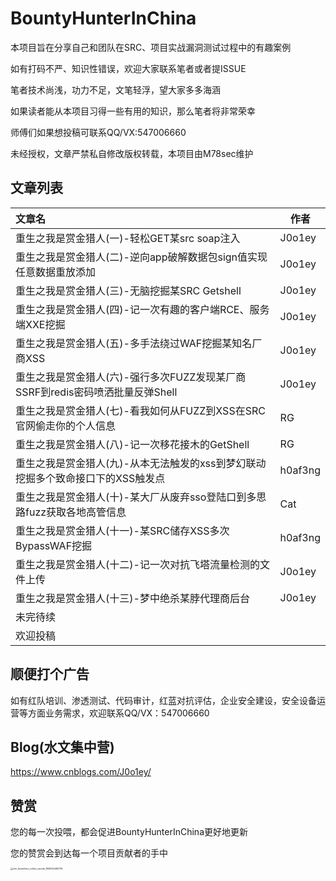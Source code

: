 # BountyHunterInChina
本项目旨在分享自己和团队在SRC、项目实战漏洞测试过程中的有趣案例

如有打码不严、知识性错误，欢迎大家联系笔者或者提ISSUE

笔者技术尚浅，功力不足，文笔轻浮，望大家多多海涵

如果读者能从本项目习得一些有用的知识，那么笔者将非常荣幸

师傅们如果想投稿可联系QQ/VX:547006660

未经授权，文章严禁私自修改版权转载，本项目由M78sec维护



## 文章列表

| 文章名                                                       | 作者    |
| :----------------------------------------------------------- | ------- |
| 重生之我是赏金猎人(一)-轻松GET某src soap注入                 | J0o1ey  |
| 重生之我是赏金猎人(二)-逆向app破解数据包sign值实现任意数据重放添加 | J0o1ey  |
| 重生之我是赏金猎人(三)-无脑挖掘某SRC Getshell                | J0o1ey  |
| 重生之我是赏金猎人(四)-记一次有趣的客户端RCE、服务端XXE挖掘  | J0o1ey  |
| 重生之我是赏金猎人(五)-多手法绕过WAF挖掘某知名厂商XSS        | J0o1ey  |
| 重生之我是赏金猎人(六)-强行多次FUZZ发现某厂商SSRF到redis密码喷洒批量反弹Shell | J0o1ey  |
| 重生之我是赏金猎人(七)-看我如何从FUZZ到XSS在SRC官网偷走你的个人信息 | RG      |
| 重生之我是赏金猎人(八)-记一次移花接木的GetShell              | RG      |
| 重生之我是赏金猎人(九)-从本无法触发的xss到梦幻联动挖掘多个致命接口下的XSS触发点 | h0af3ng |
| 重生之我是赏金猎人(十)-某大厂从废弃sso登陆口到多思路fuzz获取各地高管信息 | Cat     |
| 重生之我是赏金猎人(十一)-某SRC储存XSS多次BypassWAF挖掘       | h0af3ng |
| 重生之我是赏金猎人(十二)-记一次对抗飞塔流量检测的文件上传    | J0o1ey  |
| 重生之我是赏金猎人(十三)-梦中绝杀某脖代理商后台    | J0o1ey  |
| 未完待续                                                     |         |
| 欢迎投稿                                                     |         |



## 顺便打个广告

如有红队培训、渗透测试、代码审计，红蓝对抗评估，企业安全建设，安全设备运营等方面业务需求，欢迎联系QQ/VX：547006660



## Blog(水文集中营)

https://www.cnblogs.com/J0o1ey/



## 赞赏

您的每一次投喂，都会促进BountyHunterInChina更好地更新

您的赞赏会到达每一个项目贡献者的手中

<img src="https://tva1.sinaimg.cn/large/e6c9d24ely1h007fjqllej20u0156tbt.jpg" alt="mm_facetoface_collect_qrcode_1646552465730" style="zoom: 25%;" />
